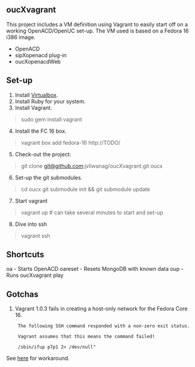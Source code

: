 oucXvagrant
-----------

This project includes a VM definition using Vagrant to easily start off on a working OpenACD/OpenUC set-up. The VM used is based on a Fedora 16 i386 image.

* OpenACD
* sipXopenacd plug-in
* oucXopenacdWeb


Set-up
------

1. Install [Virtualbox](http://virtualbox.org/).
2. Install Ruby for your system.
3. Install Vagrant.
> sudo gem install vagrant
4. Install the FC 16 box.
> vagrant box add fedora-16 http://TODO/
5. Check-out the project:
> git clone git@github.com:jvliwanag/oucXvagrant.git oucx
6. Set-up the git submodules.
> cd oucx
> git submodule init && git submodule update
7. Start vagrant
> vagrant up # can take several minutes to start and set-up
8. Dive into ssh
> vagrant ssh

Shortcuts
---------
oa - Starts OpenACD
oareset - Resets MongoDB with known data
oup - Runs oucXvagrant play


Gotchas
-------

1. Vagrant 1.0.3 fails in creating a host-only network for the Fedora Core 16. 

        The following SSH command responded with a non-zero exit status.

        Vagrant assumes that this means the command failed!

        /sbin/ifup p7p1 2> /dev/null"

See [here](https://github.com/monvillalon/vagrant/commit/dc9830350a0f2be3bb7a4b4e9fcefaed66c6a26a) for workaround.